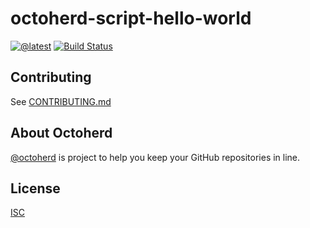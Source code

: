 # octoherd-script-hello-world

>

[![@latest](https://img.shields.io/npm/v/octoherd-script-hello-world.svg)](https://www.npmjs.com/package/octoherd-script-hello-world)
[![Build Status](https://github.com/oscard0m/octoherd-script-hello-world/workflows/Test/badge.svg)](https://github.com/oscard0m/octoherd-script-hello-world/actions?query=workflow%3ATest+branch%3Amain)

## Contributing

See [CONTRIBUTING.md](CONTRIBUTING.md)

## About Octoherd

[@octoherd](https://github.com/octoherd/) is project to help you keep your GitHub repositories in line.

## License

[ISC](LICENSE.md)
